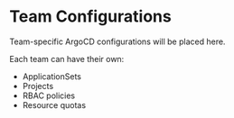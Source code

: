 # Team Configurations

Team-specific ArgoCD configurations will be placed here.

Each team can have their own:
- ApplicationSets
- Projects
- RBAC policies
- Resource quotas
